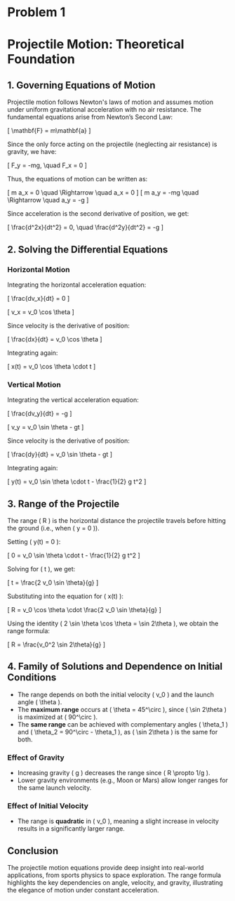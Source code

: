 # Problem 1
# **Projectile Motion: Theoretical Foundation**

## **1. Governing Equations of Motion**

Projectile motion follows Newton's laws of motion and assumes motion under uniform gravitational acceleration with no air resistance. The fundamental equations arise from Newton’s Second Law:

\[ \mathbf{F} = m\mathbf{a} \]

Since the only force acting on the projectile (neglecting air resistance) is gravity, we have:

\[ F_y = -mg, \quad F_x = 0 \]

Thus, the equations of motion can be written as:

\[ m a_x = 0 \quad \Rightarrow \quad a_x = 0 \]
\[ m a_y = -mg \quad \Rightarrow \quad a_y = -g \]

Since acceleration is the second derivative of position, we get:

\[ \frac{d^2x}{dt^2} = 0, \quad \frac{d^2y}{dt^2} = -g \]

## **2. Solving the Differential Equations**

### **Horizontal Motion**

Integrating the horizontal acceleration equation:

\[ \frac{dv_x}{dt} = 0 \]

\[ v_x = v_0 \cos \theta \]

Since velocity is the derivative of position:

\[ \frac{dx}{dt} = v_0 \cos \theta \]

Integrating again:

\[ x(t) = v_0 \cos \theta \cdot t \]

### **Vertical Motion**

Integrating the vertical acceleration equation:

\[ \frac{dv_y}{dt} = -g \]

\[ v_y = v_0 \sin \theta - gt \]

Since velocity is the derivative of position:

\[ \frac{dy}{dt} = v_0 \sin \theta - gt \]

Integrating again:

\[ y(t) = v_0 \sin \theta \cdot t - \frac{1}{2} g t^2 \]

## **3. Range of the Projectile**

The range \( R \) is the horizontal distance the projectile travels before hitting the ground (i.e., when \( y = 0 \)).

Setting \( y(t) = 0 \):

\[ 0 = v_0 \sin \theta \cdot t - \frac{1}{2} g t^2 \]

Solving for \( t \), we get:

\[ t = \frac{2 v_0 \sin \theta}{g} \]

Substituting into the equation for \( x(t) \):

\[ R = v_0 \cos \theta \cdot \frac{2 v_0 \sin \theta}{g} \]

Using the identity \( 2 \sin \theta \cos \theta = \sin 2\theta \), we obtain the range formula:

\[ R = \frac{v_0^2 \sin 2\theta}{g} \]

## **4. Family of Solutions and Dependence on Initial Conditions**

- The range depends on both the initial velocity \( v_0 \) and the launch angle \( \theta \).
- The **maximum range** occurs at \( \theta = 45^\circ \), since \( \sin 2\theta \) is maximized at \( 90^\circ \).
- The **same range** can be achieved with complementary angles \( \theta_1 \) and \( \theta_2 = 90^\circ - \theta_1 \), as \( \sin 2\theta \) is the same for both.

### **Effect of Gravity**

- Increasing gravity \( g \) decreases the range since \( R \propto 1/g \).
- Lower gravity environments (e.g., Moon or Mars) allow longer ranges for the same launch velocity.

### **Effect of Initial Velocity**

- The range is **quadratic** in \( v_0 \), meaning a slight increase in velocity results in a significantly larger range.

## **Conclusion**

The projectile motion equations provide deep insight into real-world applications, from sports physics to space exploration. The range formula highlights the key dependencies on angle, velocity, and gravity, illustrating the elegance of motion under constant acceleration.



